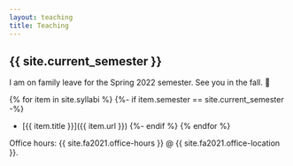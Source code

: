 ```yaml
---
layout: teaching
title: Teaching
---
```


## {{ site.current_semester }}

I am on family leave for the Spring 2022 semester. See you in the fall. 👶

{% for item in site.syllabi %}
    {%- if item.semester == site.current_semester -%}
* [{{ item.title }}]({{ item.url }})
    {%- endif %}
{% endfor %}

Office hours: {{ site.fa2021.office-hours }} @ {{ site.fa2021.office-location }}.





